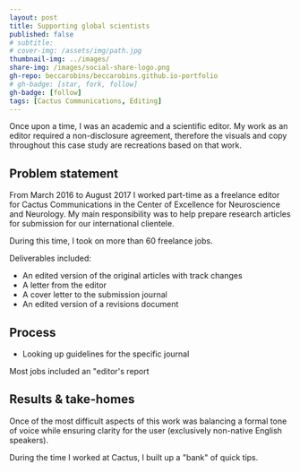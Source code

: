 ```yaml
---
layout: post
title: Supporting global scientists
published: false
# subtitle:
# cover-img: /assets/img/path.jpg
thumbnail-img: ../images/
share-img: /images/social-share-logo.png
gh-repo: beccarobins/beccarobins.github.io-portfolio
# gh-badge: [star, fork, follow]
gh-badge: [follow]
tags: [Cactus Communications, Editing]
---
```


Once upon a time, I was an academic and a scientific editor. My work as an editor required a non-disclosure agreement, therefore the visuals and copy throughout this case study are recreations based on that work.

## Problem statement
From March 2016 to August 2017 I worked part-time as a freelance editor for Cactus Communications in the Center of Excellence for Neuroscience and Neurology. My main responsibility was to help prepare research articles for submission for our international clientele. 

During this time, I took on more than 60 freelance jobs.

Deliverables included: 
- An edited version of the original articles with track changes
- A letter from the editor
- A cover letter to the submission journal
- An edited version of a revisions document


## Process
- Looking up guidelines for the specific journal

Most jobs included an "editor's report

## Results & take-homes
Once of the most difficult aspects of this work was balancing a formal tone of voice while ensuring clarity for the user (exclusively non-native English speakers). 

During the time I worked at Cactus, I built up a "bank" of quick tips.